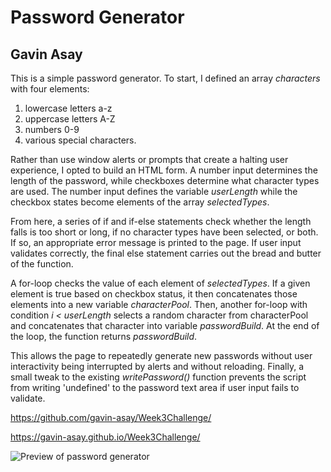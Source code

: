 # Password Generator
## Gavin Asay

This is a simple password generator. To start, I defined an array _characters_ with four elements:
1. lowercase letters a-z
2. uppercase letters A-Z
3. numbers 0-9
4. various special characters.

Rather than use window alerts or prompts that create a halting user experience, I opted to build an HTML form. A number input determines the length of the password, while checkboxes determine what character types are used. The number input defines the variable _userLength_ while the checkbox states become elements of the array _selectedTypes_.

From here, a series of if and if-else statements check whether the length falls is too short or long, if no character types have been selected, or both. If so, an appropriate error message is printed to the page. If user input validates correctly, the final else statement carries out the bread and butter of the function.

A for-loop checks the value of each element of _selectedTypes_. If a given element is true based on checkbox status, it then concatenates those elements into a new variable _characterPool_. Then, another for-loop with condition _i &lt; userLength_  selects a random character from characterPool and concatenates that character into variable _passwordBuild_. At the end of the loop, the function returns _passwordBuild_.

This allows the page to repeatedly generate new passwords without user interactivity being interrupted by alerts and without reloading. Finally, a small tweak to the existing _writePassword()_ function prevents the script from writing 'undefined' to the password text area if user input fails to validate.

https://github.com/gavin-asay/Week3Challenge/

https://gavin-asay.github.io/Week3Challenge/

![Preview of password generator](./assets/images/pwordpreview.png)
